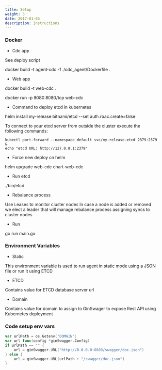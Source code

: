 ```yaml
---
title: Setup
weight: 3
date: 2017-01-05
description: Instructions
---
```



### Docker

* Cdc app

See deploy script

docker build -t agent-cdc -f ./cdc_agent/Dockerfile .


* Web app

docker build -t web-cdc .

docker run -p 8080:8080/tcp web-cdc


* Command to deploy etcd in kubernetes

helm install my-release bitnami/etcd --set auth.rbac.create=false

To connect to your etcd server from outside the cluster execute the following commands:

    kubectl port-forward --namespace default svc/my-release-etcd 2379:2379 &
    echo "etcd URL: http://127.0.0.1:2379"

* Force new deploy on helm

helm upgrade web-cdc chart-web-cdc

* Run etcd

./bin/etcd

* Rebalance process

Use Leases to monitor cluster nodes
In case a node is added or removed we elect a leader that will manage rebalance process assigning
syncs to cluster nodes


* Run

go run main.go

### Environment Variables

* Static

This environment variable is used to run agent in static mode using a JSON file or run it using ETCD

* ETCD

Contains value for ETCD database server url

* Domain

Contains value for domain to assign to GinSwager to expose Rest API using Kubernetes deployment

### Code setup env vars

```go
var urlPath = os.Getenv("DOMAIN")
var url func(config *ginSwagger.Config)
if urlPath == "" {
	url = ginSwagger.URL("http://0.0.0.0:8080/swagger/doc.json")
} else {
	url = ginSwagger.URL(urlPath + "/swagger/doc.json")
}
```


